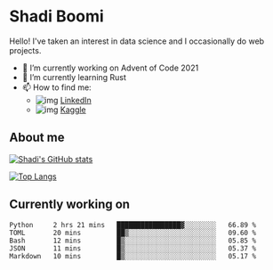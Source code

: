 # Shadi Boomi

Hello! I've taken an interest in data science and I occasionally do web projects.

- 🔭 I’m currently working on Advent of Code 2021
- 🌱 I’m currently learning Rust
- 📫 How to find me: 
  - ![img](https://www.linkedin.com/favicon.ico) [LinkedIn](https://www.linkedin.com/in/shadiboomi/)
  - ![img](https://www.kaggle.com/static/images/favicon.ico) [Kaggle](https://www.kaggle.com/sboomi)

##  About me

[![Shadi's GitHub stats](https://github-readme-stats.vercel.app/api?username=sboomi&show_icons=true&theme=radical)](https://github.com/anuraghazra/github-readme-stats)

[![Top Langs](https://github-readme-stats.vercel.app/api/top-langs/?username=sboomi&layout=compact&theme=default)](https://github.com/anuraghazra/github-readme-stats)

## Currently working on

<!--START_SECTION:waka-->
```text
Python     2 hrs 21 mins   ████████████████▓░░░░░░░░   66.89 % 
TOML       20 mins         ██▒░░░░░░░░░░░░░░░░░░░░░░   09.60 % 
Bash       12 mins         █▒░░░░░░░░░░░░░░░░░░░░░░░   05.85 % 
JSON       11 mins         █▒░░░░░░░░░░░░░░░░░░░░░░░   05.37 % 
Markdown   10 mins         █▒░░░░░░░░░░░░░░░░░░░░░░░   05.17 % 
```
<!--END_SECTION:waka-->
